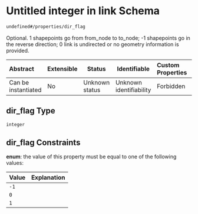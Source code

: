 # Untitled integer in link Schema

```txt
undefined#/properties/dir_flag
```

Optional. 
1  shapepoints go from from_node to to_node;
\-1 shapepoints go in the reverse direction;
0  link is undirected or no geometry information is provided.


| Abstract            | Extensible | Status         | Identifiable            | Custom Properties | Additional Properties | Access Restrictions | Defined In                                                              |
| :------------------ | ---------- | -------------- | ----------------------- | :---------------- | --------------------- | ------------------- | ----------------------------------------------------------------------- |
| Can be instantiated | No         | Unknown status | Unknown identifiability | Forbidden         | Allowed               | none                | [link.schema.json\*](../../out/link.schema.json "open original schema") |

## dir_flag Type

`integer`

## dir_flag Constraints

**enum**: the value of this property must be equal to one of the following values:

| Value | Explanation |
| :---- | ----------- |
| `-1`  |             |
| `0`   |             |
| `1`   |             |
